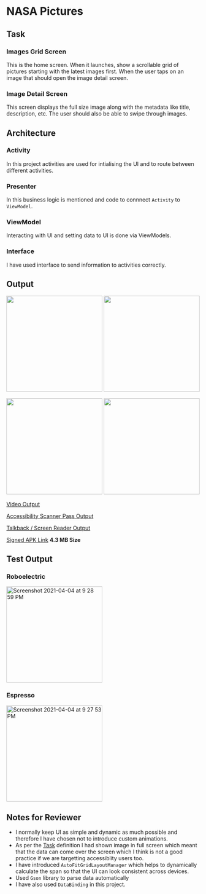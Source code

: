 # NASA Pictures

## Task
### Images Grid Screen
This is the home screen. When it launches, show a scrollable grid of pictures starting with the latest images first. When the user taps on an image that should open the image detail screen.

### Image Detail Screen
This screen displays the full size image along with the metadata like title, description, etc. The user should also be able to swipe through images.

## Architecture
### Activity
In this project activities are used for intialising the UI and to route between different activities.

### Presenter
In this business logic is mentioned and code to connnect `Activity` to `ViewModel`.

### ViewModel
Interacting with UI and setting data to UI is done via ViewModels.

### Interface
I have used interface to send information to activities correctly.

## Output
<img src="https://user-images.githubusercontent.com/9396084/113513160-db750380-9585-11eb-96eb-9a68a5040922.png" height="250"> <img src="https://user-images.githubusercontent.com/9396084/113513264-7f5eaf00-9586-11eb-831e-904f95a9b298.png" height = "250">

<img src="https://user-images.githubusercontent.com/9396084/113513171-e4fe6b80-9585-11eb-9a8c-13fba72f8611.png" width = "250"> <img src="https://user-images.githubusercontent.com/9396084/113513168-e334a800-9585-11eb-8e6c-4588f8c5321b.png" width = "250">

[Video Output](https://drive.google.com/file/d/1TWsct7y1HHQKthQtT5jGZhfWnDLyqjdp/view?usp=sharing)

[Accessibility Scanner Pass Output](https://drive.google.com/file/d/1fu7QomJJ71uLiLBHi96MW6IpmcUvXHpy/view?usp=sharing)

[Talkback / Screen Reader Output](https://drive.google.com/file/d/1hsQS9TL6tMDO7lCNMMyKLCMukZjSle1l/view?usp=sharing)

[Signed APK Link](https://drive.google.com/file/d/1nAsedN0CfoKBG_oyvhaaDlLa6j4q2wTS/view?usp=sharing) **4.3 MB Size**

## Test Output
### Roboelectric
<img width="250" alt="Screenshot 2021-04-04 at 9 28 59 PM" src="https://user-images.githubusercontent.com/9396084/113514564-0a42a800-958d-11eb-9b13-0cd18cf2056f.png">

### Espresso
<img width="250" alt="Screenshot 2021-04-04 at 9 27 53 PM" src="https://user-images.githubusercontent.com/9396084/113514563-09aa1180-958d-11eb-8d18-ec5d1e1e39b5.png">

## Notes for Reviewer
- I normally keep UI as simple and dynamic as much possible and therefore I have chosen not to introduce custom animations.
- As per the [Task](https://github.com/rt4914/NASA-Pictures/blob/main/README.md#task) definition I had shown image in full screen which meant that the data can come over the screen which I think is not a good practice if we are targetting accessiblity users too.
- I have introduced `AutoFitGridLayoutManager` which helps to dynamically calculate the span so that the UI can look consistent across devices.
- Used `Gson` library to parse data automatically
- I have also used `DataBinding` in this project.
